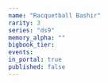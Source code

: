 ```yaml
---
name: "Racquetball Bashir"
rarity: 3
series: "ds9"
memory_alpha: ""
bigbook_tier:
events:
in_portal: true
published: false
---
```

